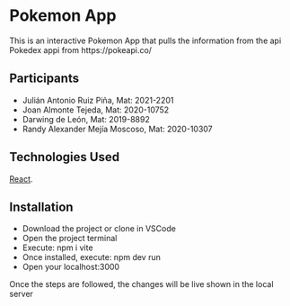 <h1>Pokemon App</h1>
<p>This is an interactive Pokemon App that pulls the information from the api Pokedex appi from https://pokeapi.co/</p>

<h2>Participants</h2>
<ul>
	<li>Julián Antonio Ruiz Piña, Mat: 2021-2201</li>
	<li>Joan Almonte Tejeda, Mat: 2020-10752</li>
	<li>Darwing de León, Mat: 2019-8892</li>
	<li>Randy Alexander Mejía Moscoso, Mat: 2020-10307</li>
</ul>

## Technologies Used
[React](https://es.reactjs.org/).

[1]: [React](https://es.reactjs.org/).
[2]: 
[3]:

<h2>Installation</h2>
<ul>
<li>Download the project or clone in VSCode</li>
<li>Open the project terminal</li>
<li>Execute: npm i vite</li>
<li>Once installed, execute: npm dev run</li>
<li>Open your localhost:3000</li>
</ul>
<p>Once the steps are followed, the changes will be live shown in the local server</p>
